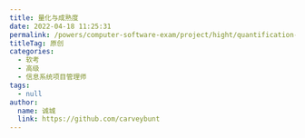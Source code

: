```yaml
---
title: 量化与成熟度
date: 2022-04-18 11:25:31
permalink: /powers/computer-software-exam/project/hight/quantification-mature/
titleTag: 原创
categories: 
  - 软考
  - 高级
  - 信息系统项目管理师
tags: 
  - null
author: 
  name: 诚城
  link: https://github.com/carveybunt
---
```

